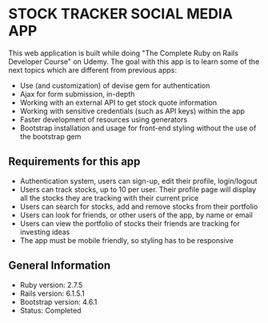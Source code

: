 # STOCK TRACKER SOCIAL MEDIA APP

This web application is built while doing "The Complete Ruby on Rails Developer Course" on Udemy. The goal with this app is to learn some of the next topics which are different from previous apps:

* Use (and customization) of devise gem for authentication
* Ajax for form submission, in-depth
* Working with an external API to get stock quote information
* Working with sensitive credentials (such as API keys) within the app
* Faster development of resources using generators
* Bootstrap installation and usage for front-end styling without the use of the bootstrap gem

## Requirements for this app

* Authentication system, users can sign-up, edit their profile, login/logout
* Users can track stocks, up to 10 per user. Their profile page will display all the stocks they are tracking with their current price
* Users can search for stocks, add and remove stocks from their portfolio
* Users can look for friends, or other users of the app, by name or email
* Users can view the portfolio of stocks their friends are tracking for investing ideas
* The app must be mobile friendly, so styling has to be responsive

## General Information

* Ruby version: 2.7.5
* Rails version: 6.1.5.1
* Bootstrap version: 4.6.1
* Status: Completed
